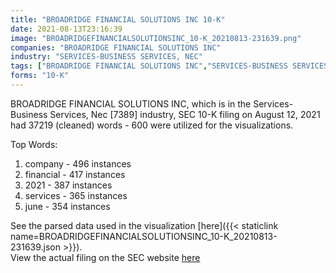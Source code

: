 ```yaml
---
title: "BROADRIDGE FINANCIAL SOLUTIONS INC 10-K"
date: 2021-08-13T23:16:39
image: "BROADRIDGEFINANCIALSOLUTIONSINC_10-K_20210813-231639.png"
companies: "BROADRIDGE FINANCIAL SOLUTIONS INC"
industry: "SERVICES-BUSINESS SERVICES, NEC"
tags: ["BROADRIDGE FINANCIAL SOLUTIONS INC","SERVICES-BUSINESS SERVICES, NEC","08-12-2021","10-K"]
forms: "10-K"
---
```

BROADRIDGE FINANCIAL SOLUTIONS INC, which is in the Services-Business Services, Nec [7389] industry, SEC 10-K filing on August 12, 2021 had 37219 (cleaned) words - 600 were utilized for the visualizations.

Top Words:
1. company - 496 instances
2. financial - 417 instances
3. 2021 - 387 instances
4. services - 365 instances
5. june - 354 instances


See the parsed data used in the visualization [here]({{< staticlink name=BROADRIDGEFINANCIALSOLUTIONSINC_10-K_20210813-231639.json >}}).  
View the actual filing on the SEC website [here](https://www.sec.gov/Archives/edgar/data/1383312/0001383312-21-000047.txt)